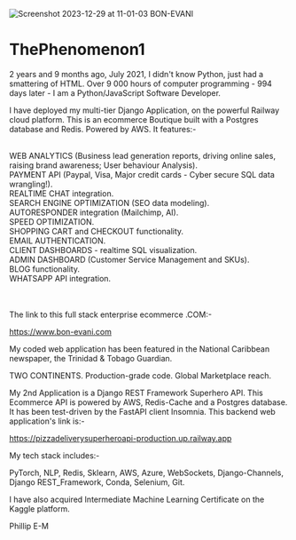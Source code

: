 ![Screenshot 2023-12-29 at 11-01-03 BON-EVANI](https://github.com/ThePhenomenon1/ThePhenomenon1/assets/96743401/9c4cce91-bf71-46d5-b7be-f2a2aea5d5d2)

# ThePhenomenon1

2 years and 9 months ago, July 2021, I didn't know Python, just had a smattering of HTML.
Over 9 000 hours of computer programming - 994 days later - I am a Python/JavaScript Software Developer.

I have deployed my multi-tier Django Application, on the powerful Railway cloud platform. 
This is an ecommerce Boutique built with a Postgres database and Redis. Powered by AWS. It features:-

<br>
WEB ANALYTICS (Business lead generation reports, driving online sales, raising brand awareness; User behaviour Analysis).

<br>
PAYMENT API (Paypal, Visa, Major credit cards - Cyber secure SQL data wrangling!).

<br>
REALTIME CHAT integration.

<br>
SEARCH ENGINE OPTIMIZATION (SEO data modeling).

<br>
AUTORESPONDER integration (Mailchimp, AI).

<br>
SPEED OPTIMIZATION.

<br>
SHOPPING CART and CHECKOUT functionality.

<br>
EMAIL AUTHENTICATION.

<br>
CLIENT DASHBOARDS - realtime SQL visualization.

<br>
ADMIN DASHBOARD (Customer Service Management and SKUs).

<br>
BLOG functionality.

<br>
WHATSAPP API integration.

\
\
The link to this full stack enterprise ecommerce .COM:-

https://www.bon-evani.com

My coded web application has been featured in the National Caribbean newspaper, the Trinidad & Tobago Guardian.

TWO CONTINENTS. Production-grade code. Global Marketplace reach.

My 2nd Application is a Django REST Framework Superhero API. 
This Ecommerce API is powered by AWS, Redis-Cache and a Postgres database. It has been test-driven by the FastAPI client Insomnia.
This backend web application's link is:-

https://pizzadeliverysuperheroapi-production.up.railway.app

My tech stack includes:-

PyTorch,
NLP,
Redis,
Sklearn,
AWS,
Azure,
WebSockets,
Django-Channels,
Django REST_Framework,
Conda,
Selenium,
Git.

I have also acquired Intermediate Machine Learning Certificate on the Kaggle platform.

Phillip E-M
